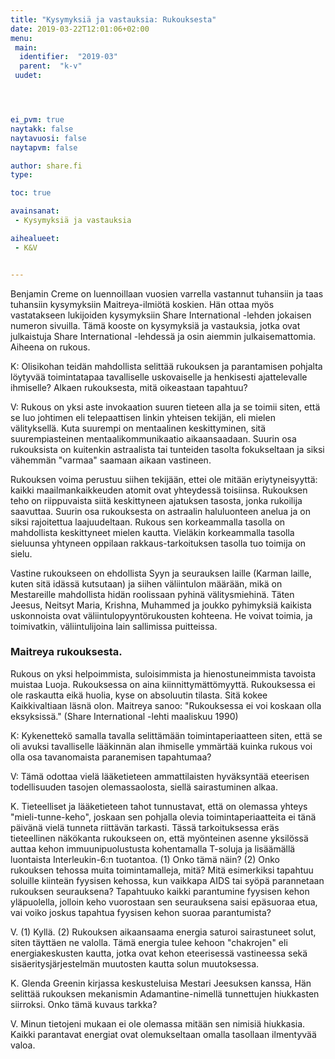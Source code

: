 ```yaml
---
title: "Kysymyksiä ja vastauksia: Rukouksesta"
date: 2019-03-22T12:01:06+02:00
menu:
 main:
  identifier:  "2019-03"
  parent:  "k-v"
 uudet:




ei_pvm: true
naytakk: false
naytavuosi: false
naytapvm: false

author: share.fi
type:

toc: true

avainsanat:
 - Kysymyksiä ja vastauksia

aihealueet:
 - K&V


---
```

<p class="alustus">Benjamin Creme on luennoillaan vuosien varrella vastannut tuhansiin ja taas tuhansiin kysymyksiin Maitreya-ilmiötä koskien. Hän ottaa myös vastatakseen lukijoiden kysymyksiin Share International -lehden jokaisen numeron sivuilla. Tämä kooste on kysymyksiä ja vastauksia, jotka ovat julkaistuja Share International -lehdessä ja osin aiemmin julkaisemattomia. Aiheena on rukous.</p>


<div class="qna">

<p class="qna-q">K: Olisikohan teidän mahdollista selittää rukouksen ja parantamisen pohjalta löytyvää toimintatapaa tavalliselle uskovaiselle ja henkisesti ajattelevalle ihmiselle? Alkaen rukouksesta, mitä oikeastaan tapahtuu?</p>
<p>V: Rukous on yksi aste invokaation suuren tieteen alla ja se toimii siten, että se luo johtimen eli telepaattisen linkin yhteisen tekijän, eli mielen välityksellä. Kuta suurempi on mentaalinen keskittyminen, sitä suurempiasteinen mentaalikommunikaatio aikaansaadaan. Suurin osa rukouksista on kuitenkin astraalista tai tunteiden tasolta fokukseltaan ja siksi vähemmän "varmaa" saamaan aikaan vastineen.</p>
<p>Rukouksen voima perustuu siihen tekijään, ettei ole mitään eriytyneisyyttä: kaikki maailmankaikkeuden atomit ovat yhteydessä toisiinsa. Rukouksen teho on riippuvaista siitä keskittyneen ajatuksen tasosta, jonka rukoilija saavuttaa. Suurin osa rukouksesta on astraalin haluluonteen anelua ja on siksi rajoitettua laajuudeltaan. Rukous sen korkeammalla tasolla on mahdollista keskittyneet mielen kautta. Vieläkin korkeammalla tasolla sieluunsa yhtyneen oppilaan rakkaus-tarkoituksen tasolla tuo toimija on sielu.</p>
<p>Vastine rukoukseen on ehdollista Syyn ja seurauksen laille (Karman laille, kuten sitä idässä kutsutaan) ja siihen väliintulon määrään, mikä on Mestareille mahdollista hidän roolissaan pyhinä välitysmiehinä. Täten Jeesus, Neitsyt Maria, Krishna, Muhammed ja joukko pyhimyksiä kaikista uskonnoista ovat väliintulopyyntörukousten kohteena. He voivat toimia, ja toimivatkin, väliintulijoina lain sallimissa puitteissa.</p>

<h3>Maitreya rukouksesta.</h3>

<p>Rukous on yksi helpoimmista, suloisimmista ja hienostuneimmista tavoista muistaa Luoja. Rukouksessa on aina kiinnittymättömyyttä. Rukouksessa ei ole raskautta eikä huolia, kyse on absoluutin tilasta. Sitä kokee Kaikkivaltiaan läsnä olon. Maitreya sanoo: "Rukouksessa ei voi koskaan olla eksyksissä." (Share International -lehti maaliskuu 1990)</p>
 
<p class="qna-q">K: Kykenettekö samalla tavalla selittämään toimintaperiaatteen siten, että se oli avuksi tavalliselle lääkinnän alan ihmiselle ymmärtää kuinka rukous voi olla osa tavanomaista paranemisen tapahtumaa?</p>
<p>V: Tämä odottaa vielä lääketieteen ammattilaisten hyväksyntää eteerisen todellisuuden tasojen olemassaolosta, siellä sairastuminen alkaa.</p>

<p class="kysymys">K. Tieteelliset ja lääketieteen tahot tunnustavat, että on olemassa yhteys "mieli-tunne-keho", joskaan sen pohjalla olevia toimintaperiaatteita ei tänä päivänä vielä tunneta riittävän tarkasti. Tässä tarkoituksessa eräs tieteellinen näkökanta rukoukseen on, että myönteinen asenne yksilössä auttaa kehon immuunipuolustusta kohentamalla T-soluja ja lisäämällä luontaista Interleukin-6:n tuotantoa. (1) Onko tämä näin? (2) Onko rukouksen tehossa muita toimintamalleja, mitä? Mitä esimerkiksi tapahtuu soluille kiinteän fyysisen kehossa, kun vaikkapa AIDS tai syöpä parannetaan rukouksen seurauksena? Tapahtuuko kaikki parantumine fyysisen kehon yläpuolella, jolloin keho vuorostaan sen seurauksena saisi epäsuoraa etua, vai voiko joskus tapahtua fyysisen kehon suoraa parantumista?</p>
<p class="vastaus">V. (1) Kyllä. (2) Rukouksen aikaansaama energia saturoi sairastuneet solut, siten täyttäen ne valolla. Tämä energia tulee kehoon "chakrojen" eli energiakeskusten kautta, jotka ovat kehon eteerisessä vastineessa sekä sisäeritysjärjestelmän muutosten kautta solun muutoksessa.</p>

<p class="kysymys">K. Glenda Greenin kirjassa keskusteluisa Mestari Jeesuksen kanssa, Hän selittää rukouksen mekanismin Adamantine-nimellä tunnettujen hiukkasten siirroksi. Onko tämä kuvaus tarkka?</p>
<p class="vastaus">V. Minun tietojeni mukaan ei ole olemassa mitään sen nimisiä hiukkasia. Kaikki parantavat energiat ovat olemukseltaan omalla tasollaan ilmentyvää valoa.</p>
</div>